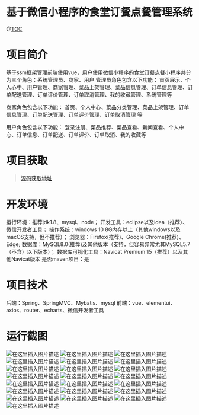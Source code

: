 # 基于微信小程序的食堂订餐点餐管理系统

@[TOC](基于微信小程序的食堂订餐点餐管理系统)
# 项目简介
基于ssm框架管理前端使用vue，用户使用微信小程序的食堂订餐点餐小程序共分为三个角色：系统管理员、商家、用户
管理员角色包含以下功能： 
首页展示、个人心中、用户管理、商家管理、菜品上架管理、菜品信息管理、订单信息管理、订单配送管理、订单评价管理、订单取消管理、我的收藏管理、系统管理等

商家角色包含以下功能： 
首页、个人中心、菜品分类管理、菜品上架管理、订单信息管理、订单配送管理、订单评价管理、订单取消管理 等

用户角色包含以下功能： 
登录注册、菜品推荐、菜品查看、新闻查看、个人中心、订单信息、订单配送、订单评价、订单取消、我的收藏等

 # 项目获取
> [源码获取地址](http://www.manoncode.cn/details?id=114)

 
# 开发环境

运行环境：推荐jdk1.8、mysql、node；
开发工具：eclipse以及idea（推荐）、微信开发者工具；
操作系统：windows 10 8G内存以上（其他windows以及macOS支持，但不推荐）；
浏览器：Firefox(推荐)、Google Chrome(推荐)、Edge;
数据库：MySQL8.0(推荐)及其他版本（支持，但容易异常尤其MySQL5.7（不含）以下版本）；
数据库可视化工具：Navicat Premium 15（推荐）以及其他Navicat版本
是否maven项目：是


 # 项目技术
 
后端：Spring、SpringMVC、Mybatis、mysql
前端：vue、elementui、axios、router、echarts、微信开发者工具

 # 运行截图
 ![在这里插入图片描述](https://img-blog.csdnimg.cn/d56bc90898d3444c895cd7601b3e65ba.png#pic_center)
![在这里插入图片描述](https://img-blog.csdnimg.cn/7295e1484eea48fa86fbbf0ce8304c32.png#pic_center)
![在这里插入图片描述](https://img-blog.csdnimg.cn/e0749bc19e784b8d9084774e30bbd19b.png#pic_center)
![在这里插入图片描述](https://img-blog.csdnimg.cn/47f4471243424107bda219dd9ff5010d.png#pic_center)
![在这里插入图片描述](https://img-blog.csdnimg.cn/17794cb407b348149537e1853849f158.png#pic_center)
![在这里插入图片描述](https://img-blog.csdnimg.cn/9023bccc0bfd4ff1b233fd48d496f296.png#pic_center)
![在这里插入图片描述](https://img-blog.csdnimg.cn/c8de0cf6188345cea1a040e311efd497.png#pic_center)
![在这里插入图片描述](https://img-blog.csdnimg.cn/3d3dd0e0790a49aca16d9ef4eb2c7b3c.png#pic_center)
![在这里插入图片描述](https://img-blog.csdnimg.cn/a3bea88ef2ae40d0afc7889cc36b8e99.png#pic_center)
![在这里插入图片描述](https://img-blog.csdnimg.cn/d4a40608bfd747df9be9a4f60245c374.png#pic_center)
![在这里插入图片描述](https://img-blog.csdnimg.cn/07bdb3ad4ffd4f96bdd210c3fd4a57ed.png#pic_center)
![在这里插入图片描述](https://img-blog.csdnimg.cn/b729feb21c7d4d9cbbf085519a0c9f72.png#pic_center)
![在这里插入图片描述](https://img-blog.csdnimg.cn/532073861e0047ba9797ee13e68e3086.png#pic_center)
![在这里插入图片描述](https://img-blog.csdnimg.cn/280246e96de94a62948081639f2ae9a1.png#pic_center)
![在这里插入图片描述](https://img-blog.csdnimg.cn/a151b54388614764b11f5efc32548da8.png#pic_center)
![在这里插入图片描述](https://img-blog.csdnimg.cn/087e7b0ca55c4bb29db2c0307a7c3adb.png#pic_center)
![在这里插入图片描述](https://img-blog.csdnimg.cn/962641617de84564a77d818782c4241c.png#pic_center)
![在这里插入图片描述](https://img-blog.csdnimg.cn/feb114e8de4e4c15b6952b54d346324e.png#pic_center)
![在这里插入图片描述](https://img-blog.csdnimg.cn/838d708c78a742198ec3db9140d89ca5.png#pic_center)
![在这里插入图片描述](https://img-blog.csdnimg.cn/8535826b183b4af7b4264a3f26d36064.png#pic_center)
![在这里插入图片描述](https://img-blog.csdnimg.cn/f0b0e3a19deb4fcc8021b5c72561cfae.png#pic_center)
![在这里插入图片描述](https://img-blog.csdnimg.cn/458ca2d6a57e45e88ed2f50971625e9d.png#pic_center)

